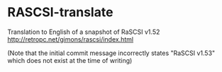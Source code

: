# RASCSI-translate
Translation to English of a snapshot of RaSCSI v1.52
http://retropc.net/gimons/rascsi/index.html

(Note that the initial commit message incorrectly states "RaSCSI v1.53" which does not exist at the time of writing)
